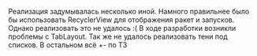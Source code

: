 Реализация задумывалась несколько иной. Намного правильнее было бы использовать RecyclerView для отображения ракет и запусков. Однако реализовать это не удалось :( 
В ходе разработки возникли проблемы с TabLayout. Так же не удалось реализовать тени под списков. В остальном всё +- по ТЗ
